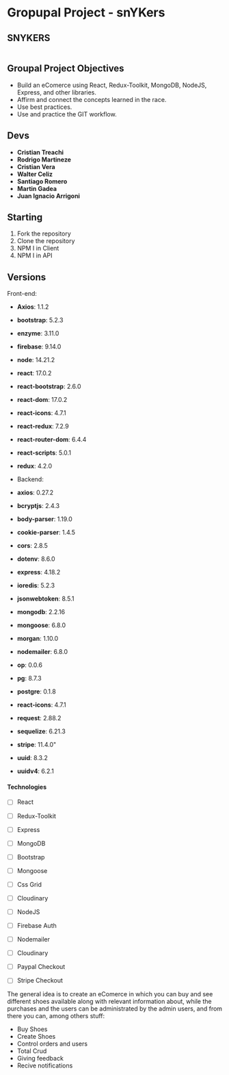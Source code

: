 # Gropupal Project - snYKers

## SNYKERS

<p align="center">
  <img height="max" />
</p>

## Groupal Project Objectives

- Build an eComerce using React, Redux-Toolkit, MongoDB, NodeJS, Express, and other libraries.
- Affirm and connect the concepts learned in the race.
- Use best practices.
- Use and practice the GIT workflow.

## Devs
- **Cristian Treachi**
- **Rodrigo Martineze**
- **Cristian Vera**
- **Walter Celiz**
- **Santiago Romero**
- **Martin Gadea**
- **Juan Ignacio Arrigoni**


## Starting

1. Fork the repository
2. Clone the repository
3. NPM I in Client
4. NPM I in API

## Versions

Front-end:
- **Axios**: 1.1.2
- **bootstrap**: 5.2.3
- **enzyme**: 3.11.0
- **firebase**: 9.14.0
- **node**: 14.21.2
- **react**: 17.0.2
- **react-bootstrap**: 2.6.0
- **react-dom**: 17.0.2
- **react-icons**: 4.7.1
- **react-redux**: 7.2.9
- **react-router-dom**: 6.4.4
- **react-scripts**: 5.0.1
- **redux**: 4.2.0
 
- Backend:
- **axios**: 0.27.2
- **bcryptjs**: 2.4.3
- **body-parser**: 1.19.0
- **cookie-parser**: 1.4.5
- **cors**: 2.8.5
- **dotenv**: 8.6.0
- **express**: 4.18.2
- **ioredis**: 5.2.3
- **jsonwebtoken**: 8.5.1
- **mongodb**: 2.2.16
- **mongoose**: 6.8.0
- **morgan**: 1.10.0
- **nodemailer**: 6.8.0
- **op**: 0.0.6
- **pg**: 8.7.3
- **postgre**: 0.1.8
- **react-icons**: 4.7.1
- **request**: 2.88.2
- **sequelize**: 6.21.3
- **stripe**: 11.4.0"
- **uuid**: 8.3.2
- **uuidv4**: 6.2.1

#### Technologies
- [ ] React
- [ ] Redux-Toolkit
- [ ] Express
- [ ] MongoDB
- [ ] Bootstrap
- [ ] Mongoose
- [ ] Css Grid
- [ ] Cloudinary
- [ ] NodeJS
- [ ] Firebase Auth
- [ ] Nodemailer
- [ ] Cloudinary
- [ ] Paypal Checkout
- [ ] Stripe Checkout



The general idea is to create an eComerce in which you can buy and see different shoes available along with relevant information about, while the purchases and the users can be administrated by the admin users, and from there you can, among others stuff:

- Buy Shoes
- Create Shoes
- Control orders and users
- Total Crud
- Giving feedback
- Recive notifications
